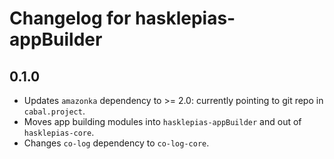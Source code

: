 # Changelog for hasklepias-appBuilder

## 0.1.0

* Updates `amazonka` dependency to >= 2.0: currently pointing to git repo in `cabal.project`.
* Moves app building modules into `hasklepias-appBuilder` and out of `hasklepias-core`.
* Changes `co-log` dependency to `co-log-core`.
